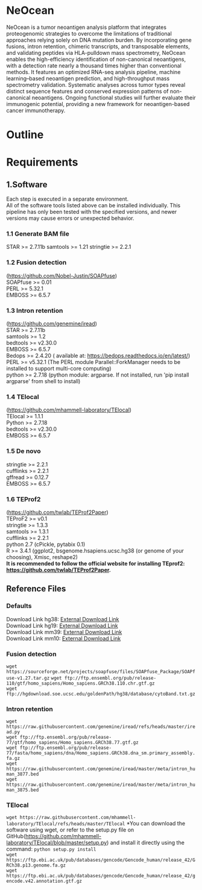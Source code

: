 # NeOcean
NeOcean is a tumor neoantigen analysis platform that integrates proteogenomic strategies to overcome the limitations of traditional approaches relying solely on DNA mutation burden. By incorporating gene fusions, intron retention, chimeric transcripts, and transposable elements, and validating peptides via HLA-pulldown mass spectrometry, NeOcean enables the high-efficiency identification of non-canonical neoantigens, with a detection rate nearly a thousand times higher than conventional methods. It features an optimized RNA-seq analysis pipeline, machine learning–based neoantigen prediction, and high-throughput mass spectrometry validation. Systematic analyses across tumor types reveal distinct sequence features and conserved expression patterns of non-canonical neoantigens. Ongoing functional studies will further evaluate their immunogenic potential, providing a new framework for neoantigen-based cancer immunotherapy.
# Outline
# Requirements
## 1.Software
Each step is executed in a separate environment.  
All of the software tools listed above can be installed individually. This pipeline has only been tested with the specified versions, and newer versions may cause errors or unexpected behavior.
### 1.1 Generate BAM file
STAR >= 2.7.11b
samtools >= 1.21
stringtie >= 2.2.1
### 1.2 Fusion detection
(https://github.com/Nobel-Justin/SOAPfuse)  
SOAPfuse >= 0.01  
PERL >= 5.32.1  
EMBOSS >= 6.5.7  
### 1.3 Intron retention
(https://github.com/genemine/iread)  
STAR >= 2.7.11b  
samtools >= 1.2  
bedtools >= v2.30.0  
EMBOSS >= 6.5.7  
Bedops >= 2.4.20 ( available at: https://bedops.readthedocs.io/en/latest/)  
PERL >= v5.32.1 (The PERL module Parallel::ForkManager needs to be installed to support multi-core computing)  
python >= 2.7.18 (python module: argparse. If not installed, run 'pip install argparse' from shell to install)  
### 1.4 TElocal
(https://github.com/mhammell-laboratory/TElocal)  
TElocal >= 1.1.1  
Python >= 2.7.18  
bedtools >= v2.30.0  
EMBOSS >= 6.5.7  
### 1.5 De novo
stringtie >= 2.2.1  
cufflinks >= 2.2.1  
gffread >= 0.12.7  
EMBOSS >= 6.5.7  
### 1.6 TEProf2
(https://github.com/twlab/TEProf2Paper)  
TEProF2 >= v0.1  
stringtie >= 1.3.3  
samtools >= 1.3.1  
cufflinks >= 2.2.1  
python 2.7 (cPickle, pytabix 0.1)  
R >= 3.4.1 (ggplot2, bsgenome.hsapiens.ucsc.hg38 (or genome of your choosing), Xmisc, reshape2)  
**It is recommended to follow the official website for installing TEprof2: https://github.com/twlab/TEProf2Paper.**
## Reference Files
### Defaults
Download Link hg38: [External Download Link](https://wangftp.wustl.edu/~nshah/rnapipeline_public_link/rnapipelinerefhg38.tar.gz)  
Download Link hg19: [External Download Link](https://wangftp.wustl.edu/~nshah/rnapipeline_public_link/rnapipelinerefhg19.tar.gz)  
Download Link mm39: [External Download Link](https://hgdownload.soe.ucsc.edu/goldenPath/mm39/bigZips/mm39.fa.gz)  
Download Link mm10: [External Download Link](https://wangftp.wustl.edu/~nshah/rnapipeline_public_link/rnapipelinerefmm10.tar.gz)  
### Fusion detection
`wget https://sourceforge.net/projects/soapfuse/files/SOAPfuse_Package/SOAPfuse-v1.27.tar.gz`
`wget ftp://ftp.ensembl.org/pub/release-110/gtf/homo_sapiens/Homo_sapiens.GRCh38.110.chr.gtf.gz`  
`wget ftp://hgdownload.soe.ucsc.edu/goldenPath/hg38/database/cytoBand.txt.gz`  
### Intron retention
`wget https://raw.githubusercontent.com/genemine/iread/refs/heads/master/iread.py `  
`wget ftp://ftp.ensembl.org/pub/release-77/gtf/homo_sapiens/Homo_sapiens.GRCh38.77.gtf.gz`  
`wget ftp://ftp.ensembl.org/pub/release-77/fasta/homo_sapiens/dna/Homo_sapiens.GRCh38.dna_sm.primary_assembly.fa.gz`  
`wget https://raw.githubusercontent.com/genemine/iread/master/meta/intron_human_3877.bed`  
`wget https://raw.githubusercontent.com/genemine/iread/master/meta/intron_human_3875.bed`  
### TElocal
`wget https://raw.githubusercontent.com/mhammell-laboratory/TElocal/refs/heads/master/TElocal`  *You can download the software using wget, or refer to the setup.py file on GitHub(https://github.com/mhammell-laboratory/TElocal/blob/master/setup.py) and install it directly using the command:  `python setup.py install`  
`wget https://ftp.ebi.ac.uk/pub/databases/gencode/Gencode_human/release_42/GRCh38.p13.genome.fa.gz`  
`wget https://ftp.ebi.ac.uk/pub/databases/gencode/Gencode_human/release_42/gencode.v42.annotation.gtf.gz`

